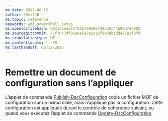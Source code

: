 ```yaml
---
ms.date: 2017-06-12
author: JKeithB
ms.topic: reference
keywords: wmf,powershell,setup
ms.openlocfilehash: e921a5ead21f52b7e0d9efd9335c44b99d7d6802
ms.sourcegitcommit: 75f70c7df01eea5e7a2c16f9a3ab1dd437a1f8fd
ms.translationtype: HT
ms.contentlocale: fr-FR
ms.lasthandoff: 06/12/2017
---
```

<a id="deliver-a-configuration-document-without-applying" class="xliff"></a>
# Remettre un document de configuration sans l’appliquer

L’applet de commande [Publish-DscConfiguration](https://technet.microsoft.com/library/mt517875.aspx) copie un fichier MOF de configuration sur un nœud cible, mais n’applique pas la configuration. Cette configuration est appliquée durant le contrôle de cohérence suivant, ou quand vous exécutez l’applet de commande [Update-DscConfiguration](https://technet.microsoft.com/library/mt143541.aspx).

